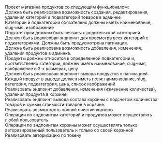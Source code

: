 Проект магазина продуктов со следующим функционалом:  
Должна быть реализована возможность создания, редактирования, удаления категорий и подкатегорий товаров в админке.  
Категории и подкатегории обязательно должны иметь наименование, slug-имя, изображение  
Подкатегории должны быть связаны с родительской категорией  
Должен быть реализован эндпоинт для просмотра всех категорий с подкатегориями. Должны быть предусмотрена пагинация.  
Должна быть реализована возможность добавления, изменения, удаления продуктов в админке.  
Продукты должны относится к определенной подкатегории и, соответственно категории, должны иметь наименование, slug-имя, изображение в 3-х размерах, цену  
Должен быть реализован эндпоинт вывода продуктов с пагинацией. Каждый продукт в выводе должен иметь поля: наименование, slug, категория, подкатегория, цена, список изображений  
Реализовать эндпоинт добавления, изменения (изменение количества), удаления продукта в корзине.  
Реализовать эндпоинт вывода  состава корзины с подсчетом количества товаров и суммы стоимости товаров в корзине.  
Реализовать возможность полной очистки корзины  
Операции по эндпоинтам категорий и продуктов может осуществлять любой пользователь  
Операции по эндпоинтам корзины может осуществлять только авторизированный пользователь и только со своей корзиной  
Реализовать авторизацию по токену  

